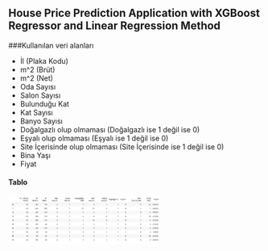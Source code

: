 ## House Price Prediction Application with XGBoost Regressor and Linear Regression Method

###Kullanılan veri alanları
- İl (Plaka Kodu)
- m^2 (Brüt)
-  m^2 (Net)
- Oda Sayısı
- Salon Sayısı
- Bulunduğu Kat
- Kat Sayısı
- Banyo Sayısı
- Doğalgazlı olup olmaması (Doğalgazlı ise 1 değil ise 0)
- Eşyalı olup olmaması (Eşyalı ise 1 değil ise 0)
- Site İçerisinde olup olmaması (Site İçerisinde ise 1 değil ise 0)
- Bina Yaşı
- Fiyat

#### Tablo 
<img src="images/data_information.png" width="300"/>
